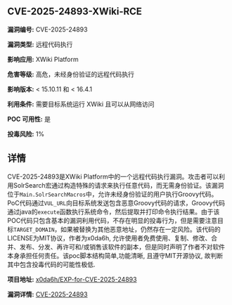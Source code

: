 ## CVE-2025-24893-XWiki-RCE

**漏洞编号:** CVE-2025-24893

**漏洞类型:** 远程代码执行

**影响应用:** XWiki Platform

**危害等级:** 高危，未经身份验证的远程代码执行

**影响版本:** < 15.10.11 和 < 16.4.1

**利用条件:** 需要目标系统运行 XWiki 且可以从网络访问

**POC 可用性:** 是

**投毒风险:** 1%

## 详情

CVE-2025-24893是XWiki Platform中的一个远程代码执行漏洞。攻击者可以利用SolrSearch宏通过构造特殊的请求来执行任意代码，而无需身份验证。该漏洞位于`Main.SolrSearchMacros`中，允许未经身份验证的用户执行Groovy代码。PoC代码通过`VUL_URL`向目标系统发送包含恶意Groovy代码的请求，Groovy代码通过java的`execute`函数执行系统命令，然后提取并打印命令执行结果。由于该POC代码只包含基本的漏洞利用代码，不存在明显的投毒行为，但是需要注意目标`TARGET_DOMAIN`，如果被替换为其他恶意地址，仍然存在一定风险。该代码的LICENSE为MIT协议，作者为x0da6h, 允许使用者免费使用、复制、修改、合并、发布、分发、再许可和/或销售该软件的副本，但是同时声明了作者不对软件本身承担任何责任。该poc脚本结构简单,功能清晰, 且遵守MIT开源协议, 故判断其中包含投毒代码的可能性极低.

**项目地址:** [x0da6h/EXP-for-CVE-2025-24893](https://github.com/x0da6h/EXP-for-CVE-2025-24893)

**漏洞详情:** [CVE-2025-24893](https://nvd.nist.gov/vuln/detail/CVE-2025-24893)